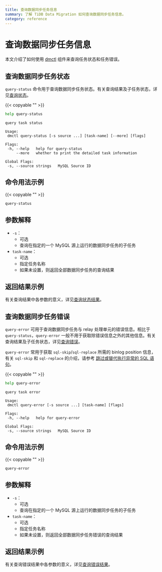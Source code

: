 ```yaml
---
title: 查询数据同步任务信息
summary: 了解 TiDB Data Migration 如何查询数据同步任务信息。
category: reference
---
```


# 查询数据同步任务信息

本文介绍了如何使用 [dmctl](overview.md#dmctl) 组件来查询任务状态和任务错误。

## 查询数据同步任务状态

`query-status` 命令用于查询数据同步任务状态。有关查询结果及子任务状态，详见[查询状态](query-status.md)。

{{< copyable "" >}}

```bash
help query-status
```

```
query task status

Usage:
 dmctl query-status [-s source ...] [task-name] [--more] [flags]

Flags:
 -h, --help   help for query-status
     --more   whether to print the detailed task information

Global Flags:
 -s, --source strings   MySQL Source ID
```

## 命令用法示例

{{< copyable "" >}}

```bash
query-status
```

## 参数解释

- `-s`：
    - 可选
    - 查询在指定的一个 MySQL 源上运行的数据同步任务的子任务
- `task-name`：
    - 可选
    - 指定任务名称
    - 如果未设置，则返回全部数据同步任务的查询结果

## 返回结果示例

有关查询结果中各参数的意义，详见[查询状态结果](query-status.md#查询结果)。

## 查询数据同步任务错误

`query-error` 可用于查询数据同步任务与 relay 处理单元的错误信息。相比于 `query-status`，`query-error` 一般不用于获取除错误信息之外的其他信息。有关查询结果及子任务状态，详见[查询错误](query-error.md)。

`query-error` 常用于获取 `sql-skip`/`sql-replace` 所需的 binlog position 信息，有关 `sql-skip` 和 `sql-replace` 的介绍，请参考 [跳过或替代执行异常的 SQL 语句](skip-or-replace-abnormal-sql-statements.md#query-error)。

{{< copyable "" >}}

```bash
help query-error
```

```
query task error

Usage:
 dmctl query-error [-s source ...] [task-name] [flags]

Flags:
 -h, --help   help for query-error

Global Flags:
 -s, --source strings   MySQL Source ID
```

## 命令用法示例

{{< copyable "" >}}

```bash
query-error
```

## 参数解释

- `-s`：
    - 可选
    - 查询在指定的一个 MySQL 源上运行的数据同步任务的子任务
- `task-name`：
    - 可选
    - 指定任务名称
    - 如果未设置，则返回全部数据同步任务错误的查询结果

## 返回结果示例

有关查询错误结果中各参数的意义，详见[查询错误结果](query-error.md#查询结果)。
